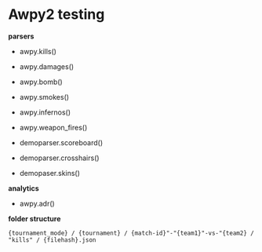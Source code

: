 # Awpy2 testing

**parsers**
- awpy.kills()

- awpy.damages()

- awpy.bomb()

- awpy.smokes()

- awpy.infernos()

- awpy.weapon_fires()

- demoparser.scoreboard()

- demoparser.crosshairs()

- demopaser.skins()


**analytics**

- awpy.adr()




**folder structure**
```
{tournament_mode} / {tournament} / {match-id}"-"{team1}"-vs-"{team2} / "kills" / {filehash}.json
